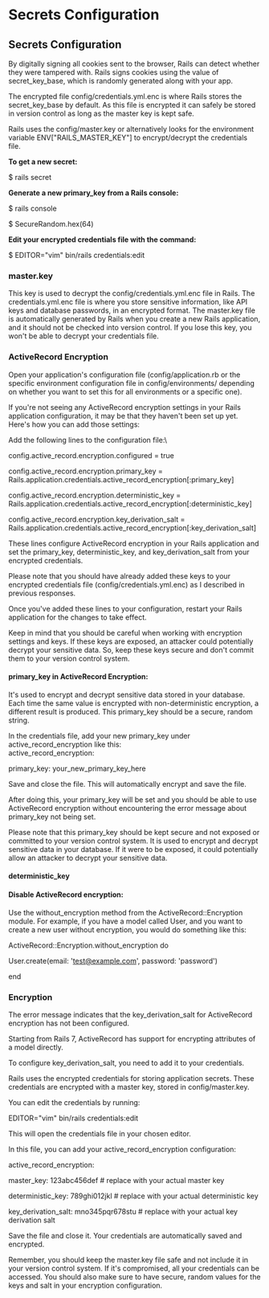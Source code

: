# Secrets Configuration

## Secrets Configuration

By digitally signing all cookies sent to the browser, Rails can detect whether they were tampered with. Rails signs cookies using the value of secret\_key\_base, which is randomly generated along with your app.

The encrypted file config/credentials.yml.enc is where Rails stores the secret\_key\_base by default. As this file is encrypted it can safely be stored in version control as long as the master key is kept safe.

Rails uses the config/master.key or alternatively looks for the environment variable ENV\["RAILS\_MASTER\_KEY"] to encrypt/decrypt the credentials file.

**To get a new secret:**

$ rails secret

**Generate a new primary\_key from a Rails console:**

$ rails console

$ SecureRandom.hex(64)

**Edit your encrypted credentials file with the command:**

$ EDITOR="vim" bin/rails credentials:edit

### master.key

This key is used to decrypt the config/credentials.yml.enc file in Rails. The credentials.yml.enc file is where you store sensitive information, like API keys and database passwords, in an encrypted format. The master.key file is automatically generated by Rails when you create a new Rails application, and it should not be checked into version control. If you lose this key, you won't be able to decrypt your credentials file.

### ActiveRecord Encryption

Open your application's configuration file (config/application.rb or the specific environment configuration file in config/environments/ depending on whether you want to set this for all environments or a specific one).

If you're not seeing any ActiveRecord encryption settings in your Rails application configuration, it may be that they haven't been set up yet. Here's how you can add those settings:

Add the following lines to the configuration file:\


config.active\_record.encryption.configured = true

config.active\_record.encryption.primary\_key = Rails.application.credentials.active\_record\_encryption\[:primary\_key]

config.active\_record.encryption.deterministic\_key = Rails.application.credentials.active\_record\_encryption\[:deterministic\_key]

config.active\_record.encryption.key\_derivation\_salt = Rails.application.credentials.active\_record\_encryption\[:key\_derivation\_salt]

These lines configure ActiveRecord encryption in your Rails application and set the primary\_key, deterministic\_key, and key\_derivation\_salt from your encrypted credentials.

Please note that you should have already added these keys to your encrypted credentials file (config/credentials.yml.enc) as I described in previous responses.

Once you've added these lines to your configuration, restart your Rails application for the changes to take effect.

Keep in mind that you should be careful when working with encryption settings and keys. If these keys are exposed, an attacker could potentially decrypt your sensitive data. So, keep these keys secure and don't commit them to your version control system.

#### primary\_key in ActiveRecord Encryption:

It's used to encrypt and decrypt sensitive data stored in your database. Each time the same value is encrypted with non-deterministic encryption, a different result is produced. This primary\_key should be a secure, random string.

In the credentials file, add your new primary\_key under active\_record\_encryption like this:\
active\_record\_encryption:

primary\_key: your\_new\_primary\_key\_here

Save and close the file. This will automatically encrypt and save the file.

After doing this, your primary\_key will be set and you should be able to use ActiveRecord encryption without encountering the error message about primary\_key not being set.

Please note that this primary\_key should be kept secure and not exposed or committed to your version control system. It is used to encrypt and decrypt sensitive data in your database. If it were to be exposed, it could potentially allow an attacker to decrypt your sensitive data.

#### deterministic\_key

#### Disable ActiveRecord encryption:

Use the without\_encryption method from the ActiveRecord::Encryption module. For example, if you have a model called User, and you want to create a new user without encryption, you would do something like this:

ActiveRecord::Encryption.without\_encryption do

User.create(email: 'test@example.com', password: 'password')

end



### Encryption

The error message indicates that the key\_derivation\_salt for ActiveRecord encryption has not been configured.

Starting from Rails 7, ActiveRecord has support for encrypting attributes of a model directly.

To configure key\_derivation\_salt, you need to add it to your credentials.

Rails uses the encrypted credentials for storing application secrets. These credentials are encrypted with a master key, stored in config/master.key.

You can edit the credentials by running:

EDITOR="vim" bin/rails credentials:edit

This will open the credentials file in your chosen editor.

In this file, you can add your active\_record\_encryption configuration:

active\_record\_encryption:

master\_key: 123abc456def # replace with your actual master key

deterministic\_key: 789ghi012jkl # replace with your actual deterministic key

key\_derivation\_salt: mno345pqr678stu # replace with your actual key derivation salt

Save the file and close it. Your credentials are automatically saved and encrypted.

Remember, you should keep the master.key file safe and not include it in your version control system. If it's compromised, all your credentials can be accessed. You should also make sure to have secure, random values for the keys and salt in your encryption configuration.

